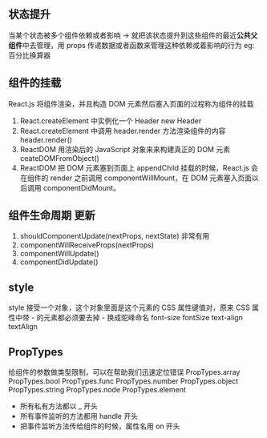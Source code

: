 ## 状态提升
当某个状态被多个组件依赖或者影响 -> 就把该状态提升到这些组件的最近**公共父组件**中去管理，用 props 传递数据或者函数来管理这种依赖或着影响的行为
eg: 百分比换算器

## 组件的挂载
React.js 将组件渲染，并且构造 DOM 元素然后塞入页面的过程称为组件的挂载
1. React.createElement 中实例化一个 Header  new Header
2. React.createElement 中调用 header.render 方法渲染组件的内容 header.render()
3. ReactDOM 用渲染后的 JavaScript 对象来来构建真正的 DOM 元素   ceateDOMFromObject()
4. ReactDOM 把 DOM 元素塞到页面上   appendChild
挂载的时候，React.js 会在组件的 render 之前调用 componentWillMount，在 DOM 元素塞入页面以后调用 componentDidMount。

## 组件生命周期 更新
1. shouldComponentUpdate(nextProps, nextState)  非常有用
2. componentWillReceiveProps(nextProps)
3. componentWillUpdate()
4. componentDidUpdate()

## style
style 接受一个对象，这个对象里面是这个元素的 CSS 属性键值对，原来 CSS 属性中带 - 的元素都必须要去掉 - 换成驼峰命名
font-size   fontSize
text-align  textAlign

## PropTypes
给组件的参数做类型限制，可以在帮助我们迅速定位错误
PropTypes.array
PropTypes.bool
PropTypes.func
PropTypes.number
PropTypes.object
PropTypes.string
PropTypes.node
PropTypes.element 
- 所有私有方法都以 _ 开头 
- 所有事件监听的方法都用 handle 开头
- 把事件监听方法传给组件的时候，属性名用 on 开头